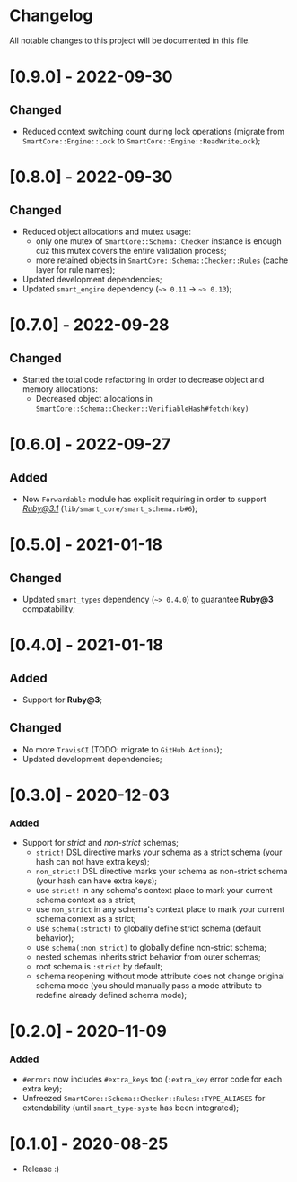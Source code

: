 # Changelog
All notable changes to this project will be documented in this file.

# [0.9.0] - 2022-09-30
## Changed
- Reduced context switching count during lock operations (migrate from `SmartCore::Engine::Lock` to `SmartCore::Engine::ReadWriteLock`);

# [0.8.0] - 2022-09-30
## Changed
- Reduced object allocations and mutex usage:
  - only one mutex of `SmartCore::Schema::Checker` instance is enough cuz this mutex covers the entire validation process;
  - more retained objects in `SmartCore::Schema::Checker::Rules` (cache layer for rule names);
- Updated development dependencies;
- Updated `smart_engine` dependency (`~> 0.11` -> `~> 0.13`);

# [0.7.0] - 2022-09-28
## Changed
- Started the total code refactoring in order to decrease object and memory allocations:
  - Decreased object allocations in `SmartCore::Schema::Checker::VerifiableHash#fetch(key)`

# [0.6.0] - 2022-09-27
## Added
- Now `Forwardable` module has explicit requiring in order to support *Ruby@3.1* (`lib/smart_core/smart_schema.rb#6`);

# [0.5.0] - 2021-01-18
## Changed
- Updated `smart_types` dependency (`~> 0.4.0`) to guarantee **Ruby@3** compatability;

# [0.4.0] - 2021-01-18
## Added
- Support for **Ruby@3**;

## Changed
- No more `TravisCI` (TODO: migrate to `GitHub Actions`);
- Updated development dependencies;

# [0.3.0] - 2020-12-03
### Added
- Support for *strict* and *non-strict* schemas;
  - `strict!` DSL directive marks your schema as a strict schema (your hash can not have extra keys);
  - `non_strict!` DSL directive marks your schema as non-strict schema (your hash can have extra keys);
  - use `strict!` in any schema's context place to mark your current schema context as a strict;
  - use `non_strict` in any schema's context place to mark your current schema context as a strict;
  - use `schema(:strict)` to globally define strict schema (default behavior);
  - use `schema(:non_strict)` to globally define non-strict schema;
  - nested schemas inherits strict behavior from outer schemas;
  - root schema is `:strict` by default;
  - schema reopening without mode attribute does not change original schema mode
    (you should manually pass a mode attribute to redefine already defined schema mode);

# [0.2.0] - 2020-11-09
### Added
- `#errors` now includes `#extra_keys` too (`:extra_key` error code for each extra key);
- Unfreezed `SmartCore::Schema::Checker::Rules::TYPE_ALIASES` for extendability (until `smart_type-syste` has been integrated);

# [0.1.0] - 2020-08-25

- Release :)
